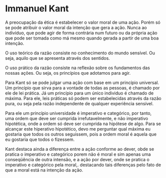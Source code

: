 # Immanuel Kant

A preocupação da ética é estabelecer o valor moral de uma ação.
Porém só se pode atribuir o valor moral da intenção que gera a ação. Nunca ao indivíduo, que pode agir de forma contrária num futuro ou da própria ação que pode ser tomada como má mesmo quando gerada a partir de uma boa intenção.

O uso teórico da razão consiste no conhecimento do mundo sensível. Ou seja, aquilo que se apresenta através dos sentidos.

O uso prático da razão consiste na reflexão sobre os fundamentos das nossas ações. Ou seja, os princípios que adotamos para agir.

Para Kant só se pode julgar uma ação com base em um princípio universal. Um princípio que sirva para a vontade de todas as pessoas, é chamado por ele de lei prática. Já um princípio para um único individuo é chamado de máxima. Para ele, leis práticas só podem ser estabelecidas através da razão pura, ou seja pela razão independente de qualquer experiência sensível.

Para ele um princípio universidade é imperativo e categórico, por tanto, uma ordem que deve ser cumprida irrefutavelmente, e não imperativo hipotética, onde a ordem só deve ser cumprida na hipótese de algo. Para se alcançar este hiperativo hipotético, devo me perguntar qual máxima eu gostaria que todos os outros seguissem, pois a ordem moral é aquela que eu gostaria que todos o fizessem.

Kant destaca ainda a diferença entre a ação conforme ao dever, obde se pratica o imperativo e categórico porem não é moral e sim apenas uma conseqüência de outra intensão, e a ação por dever, onde se pratica o imperativo e categórico pela moral,. destacando tais diferenças pelo fato de que a moral está na intenção da ação.
